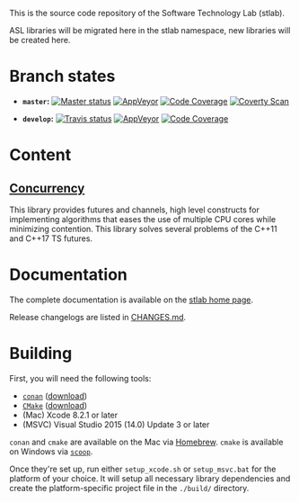 This is the source code repository of the Software Technology Lab (stlab).

ASL libraries will be migrated here in the stlab namespace, new libraries will be created here.

# Branch states

- **`master`:**
[![Master status](https://travis-ci.org/stlab/libraries.svg?branch=master)](https://travis-ci.org/stlab/libraries)
[![AppVeyor](https://ci.appveyor.com/api/projects/status/aaf2uibkql1625dl/branch/master?svg=true)](https://ci.appveyor.com/project/fosterbrereton/libraries/branch/master)
[![Code Coverage](https://codecov.io/github/stlab/libraries/coverage.svg?branch=master)](https://codecov.io/gh/stlab/libraries/branch/master)
[![Coverty Scan](https://scan.coverity.com/projects/13163/badge.svg)](https://scan.coverity.com/projects/stlab_libraries)


- **`develop`:**
[![Travis status](https://travis-ci.org/stlab/libraries.svg?branch=develop)](https://travis-ci.org/stlab/libraries)
[![AppVeyor](https://ci.appveyor.com/api/projects/status/aaf2uibkql1625dl/branch/develop?svg=true)](https://ci.appveyor.com/project/fosterbrereton/libraries/branch/develop)
[![Code Coverage](https://codecov.io/github/stlab/libraries/coverage.svg?branch=develop)](https://codecov.io/gh/stlab/libraries/branch/develop)


# Content

## [Concurrency](http://www.stlab.cc/libraries/concurrency/)
This library provides futures and channels, high level constructs for implementing algorithms that eases the use of 
multiple CPU cores while minimizing contention. This library solves several problems of the C++11 and C++17 TS futures.  

# Documentation

The complete documentation is available on the [stlab home page](http://stlab.cc).

Release changelogs are listed in [CHANGES.md](CHANGES.md).

# Building

First, you will need the following tools:

- [`conan`](https://www.conan.io/) ([download](https://www.conan.io/downloads))
- [`CMake`](https://cmake.org/) ([download](https://cmake.org/download/))
- (Mac) Xcode 8.2.1 or later
- (MSVC) Visual Studio 2015 (14.0) Update 3 or later

`conan` and `cmake` are available on the Mac via [Homebrew](http://brew.sh). `cmake` is available on Windows via [`scoop`](http://scoop.sh/).

Once they're set up, run either `setup_xcode.sh` or `setup_msvc.bat` for the platform of your choice. It will setup all necessary library dependencies and create the platform-specific project file in the `./build/` directory.
